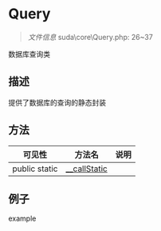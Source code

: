 #  Query 

> *文件信息* suda\core\Query.php: 26~37


数据库查询类


## 描述



提供了数据库的查询的静态封装
## 方法

 
| 可见性 | 方法名 | 说明 |
|--------|-------|------|
 |  public  static|[__callStatic](Query/__callStatic.md) |  |
## 例子

example